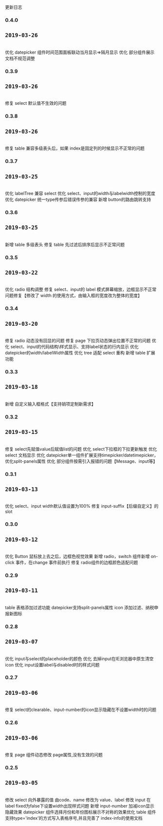 更新日志
### 0.4.0
## `2019-03-26`
<br>
<b-timeline>
    <b-timeline-item>
    优化 datepicker 组件时间范围面板联动当月显示=>隔月显示
    </b-timeline-item>
    <b-timeline-item>
    优化 部分组件展示文档不规范调整
    </b-timeline-item>
</b-timeline>

### 0.3.9
## `2019-03-26`
<br>
<b-timeline>
    <b-timeline-item>
    修复 select 默认值不生效的问题
    </b-timeline-item>
</b-timeline>


### 0.3.8
## `2019-03-26`
<br>
<b-timeline>
    <b-timeline-item>
    修复 table 兼容多级表头后，如果 index是固定列的时候显示不正常的问题
    </b-timeline-item>
</b-timeline>

### 0.3.7
## `2019-03-25`
<br>
<b-timeline>
    <b-timeline-item>
    优化 labelTree 兼容 select
    </b-timeline-item>
    <b-timeline-item>
    优化 select、input的width与labelwidth控制的宽度
    </b-timeline-item>
    <b-timeline-item>
    优化 datepicker 统一type传参后错误传参的兼容
    </b-timeline-item>
    <b-timeline-item>
    新增 button的路由跳转支持
    </b-timeline-item>
</b-timeline>

### 0.3.6
## `2019-03-25`
<br>
<b-timeline>
    <b-timeline-item>
    新增 table 多级表头
    </b-timeline-item>
    <b-timeline-item>
    修复 table 先过滤后排序后显示不正常问题
    </b-timeline-item>
</b-timeline>

### 0.3.5
## `2019-03-22`
<br>
<b-timeline>
    <b-timeline-item>
    优化 radio 结构调整
    </b-timeline-item>
    <b-timeline-item>
    修复 select、input的 label 模式屏幕缩放，边框显示不正常问题修复【修改了 width 的使用方式，由输入框的宽度改为整体的宽度】
    </b-timeline-item>
</b-timeline>

### 0.3.4
## `2019-03-20`
<br>
<b-timeline>
    <b-timeline-item>
    修复 radio 动态没有回显的问题
    </b-timeline-item>
    <b-timeline-item>
    修复 page 下拉页动态弹出位置不正常的问题
    </b-timeline-item>
    <b-timeline-item>
    优化 select、input的代码结构\样式显示、支持label状态的行内显示
    </b-timeline-item>
    <b-timeline-item>
    优化 datepicker的width/labelWidth属性
    </b-timeline-item>
    <b-timeline-item>
    优化 tree 适配 select 重构
    </b-timeline-item>
    <b-timeline-item>
    新增 table 扩展功能
    </b-timeline-item>
</b-timeline>

### 0.3.3
## `2019-03-18`
<br>
<b-timeline>
    <b-timeline-item>
    新增 自定义输入框格式【支持销项定制新需求】
    </b-timeline-item>
</b-timeline>

### 0.3.2
## `2019-03-15`
<br>
<b-timeline>
    <b-timeline-item>
    修复 select先赋值value后赋值list的问题
    </b-timeline-item>
    <b-timeline-item>
    优化 select下拉框的下拉更新触发
    </b-timeline-item>
    <b-timeline-item>
    优化 select 文档显示
    </b-timeline-item>
    <b-timeline-item>
    优化 datepicker单一组件扩展支持timepicker/datetimepicker，优化split-panels属性
    </b-timeline-item>
    <b-timeline-item>
    优化 部分组件按需引入报错的问题【Message、input等】
    </b-timeline-item>
</b-timeline>

### 0.3.1
## `2019-03-13`
<br>
<b-timeline>
    <b-timeline-item>
    优化 select、input width默认值设置为100%
    </b-timeline-item>
    <b-timeline-item>
    修复 input-suffix【后缀自定义】的slot
    </b-timeline-item>

</b-timeline>

### 0.3.0
## `2019-03-12`
<br>
<b-timeline>
    <b-timeline-item>
    优化 Button 鼠标放上去之后，边框色视觉效果
    </b-timeline-item>
    <b-timeline-item>
    新增 radio，switch 组件新增 on-click 事件，在change 事件前执行
    </b-timeline-item>
    <b-timeline-item>
    修复 radio组件的边框颜色适配问题
    </b-timeline-item>
</b-timeline>

### 0.2.9
## `2019-03-11`
<br>
<b-timeline>
    <b-timeline-item>
    table 表格添加过滤功能
    </b-timeline-item>
    <b-timeline-item>
    datepicker支持split-panels属性
    </b-timeline-item>
     <b-timeline-item>
        icon 添加过滤、纳税申报新图标
     </b-timeline-item>
</b-timeline>

### 0.2.8
## `2019-03-07`
<br>
<b-timeline>
    <b-timeline-item>
    优化 input与select的placeholder的颜色
    </b-timeline-item>
    <b-timeline-item>
        优化 去掉input在IE浏览器中原生清空icon
    </b-timeline-item>
    <b-timeline-item>
    优化 input设置label与disabled时的样式问题
     </b-timeline-item>
</b-timeline>

### 0.2.7
## `2019-03-06`
<br>
<b-timeline>
    <b-timeline-item>
    修复 select的clearable、input-number的icon显示隐藏在不设置width时的问题
    </b-timeline-item>
</b-timeline>

### 0.2.6
## `2019-03-06`
<br>
<b-timeline>
    <b-timeline-item>
    修复 page 组件动态修改 page属性,没有生效的问题
    </b-timeline-item>
</b-timeline>

### 0.2.5
## `2019-03-05`
<br>
<b-timeline>
    <b-timeline-item>
        修改 select 向外暴露的值  由code、name 修改为 value、label
    </b-timeline-item>
    <b-timeline-item>
        修改 input  在label fixed为false下设置width出现样式问题
    </b-timeline-item>
    <b-timeline-item>
       新增 input-number  加减icon显示隐藏效果
    </b-timeline-item>
    <b-timeline-item>
        datepicker 组件选择月份和年份图标展示不对称的效果优化
    </b-timeline-item>
    <b-timeline-item>
        table 组件支持type='index'的方式写入表格序号,并且完善了 index-info的使用文档
    </b-timeline-item>
</b-timeline>